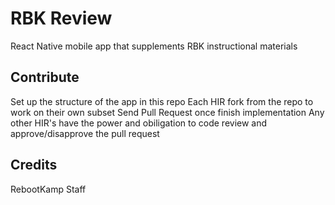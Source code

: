 # RBK Review

React Native mobile app that supplements RBK instructional materials

## Contribute

Set up the structure of the app in this repo
Each HIR fork from the repo to work on their own subset
Send Pull Request once finish implementation
Any other HIR's have the power and obiligation to code review and approve/disapprove the pull request

## Credits

RebootKamp Staff

